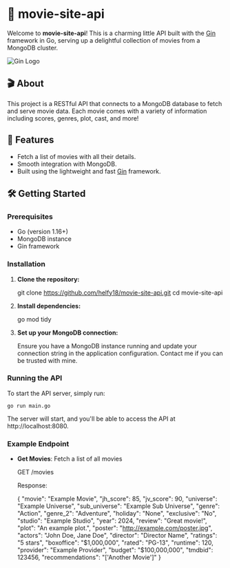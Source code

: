 # 🍿 movie-site-api

Welcome to **movie-site-api**! This is a charming little API built with the [Gin](https://gin-gonic.com/) framework in Go, serving up a delightful collection of movies from a MongoDB cluster.

![Gin Logo](https://gin-gonic.com/images/logo.jpg)

## 🎬 About

This project is a RESTful API that connects to a MongoDB database to fetch and serve movie data. Each movie comes with a variety of information including scores, genres, plot, cast, and more!

## 🚀 Features

- Fetch a list of movies with all their details.
- Smooth integration with MongoDB.
- Built using the lightweight and fast [Gin](https://gin-gonic.com/) framework.

## 🛠️ Getting Started

### Prerequisites

- Go (version 1.16+)
- MongoDB instance
- Gin framework

### Installation

1. **Clone the repository:**

    git clone https://github.com/helfy18/movie-site-api.git
    cd movie-site-api

2. **Install dependencies:**

    go mod tidy

3. **Set up your MongoDB connection:**

    Ensure you have a MongoDB instance running and update your connection string in the application configuration.
   Contact me if you can be trusted with mine.

### Running the API

To start the API server, simply run:

    go run main.go

The server will start, and you'll be able to access the API at http://localhost:8080.

### Example Endpoint

- **Get Movies**: Fetch a list of all movies

    GET /movies

    Response:

    {
        "movie": "Example Movie",
        "jh_score": 85,
        "jv_score": 90,
        "universe": "Example Universe",
        "sub_universe": "Example Sub Universe",
        "genre": "Action",
        "genre_2": "Adventure",
        "holiday": "None",
        "exclusive": "No",
        "studio": "Example Studio",
        "year": 2024,
        "review": "Great movie!",
        "plot": "An example plot.",
        "poster": "http://example.com/poster.jpg",
        "actors": "John Doe, Jane Doe",
        "director": "Director Name",
        "ratings": "5 stars",
        "boxoffice": "$1,000,000",
        "rated": "PG-13",
        "runtime": 120,
        "provider": "Example Provider",
        "budget": "$100,000,000",
        "tmdbid": 123456,
        "recommendations": "['Another Movie']"
    }
